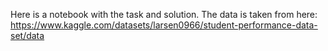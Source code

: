 Here is a notebook with the task and solution. The data is taken from here: https://www.kaggle.com/datasets/larsen0966/student-performance-data-set/data
